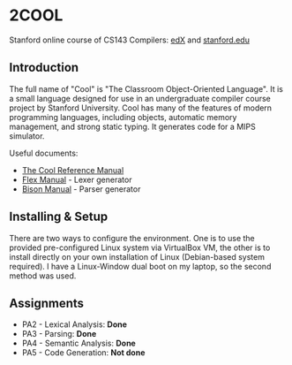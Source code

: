 # 2COOL

Stanford online course of CS143 Compilers: [edX](https://www.edx.org/course/compilers) and [stanford.edu](https://web.stanford.edu/class/cs143/)

## Introduction

The full name of "Cool" is "The Classroom Object-Oriented Language". It is a small language designed for use in an undergraduate compiler course project by Stanford University. Cool has many of the features of modern programming languages, including objects, automatic memory management, and strong static typing. It generates code for a MIPS simulator.

Useful documents:

* [The Cool Reference Manual](http://web.stanford.edu/class/cs143/materials/cool-manual.pdf)
* [Flex Manual](https://www.cs.virginia.edu/~cr4bd/flex-manual/index.html) - Lexer generator
* [Bison Manual](https://www.gnu.org/software/bison/manual/bison.html) - Parser generator

## Installing & Setup

There are two ways to configure the environment. One is to use the provided pre-configured Linux system via VirtualBox VM, the other is to install directly on your own installation of Linux (Debian-based system required). I have a Linux-Window dual boot on my laptop, so the second method was used.

## Assignments

* PA2 - Lexical Analysis: **Done**
* PA3 - Parsing: **Done**
* PA4 - Semantic Analysis: **Done**
* PA5 - Code Generation: **Not done**